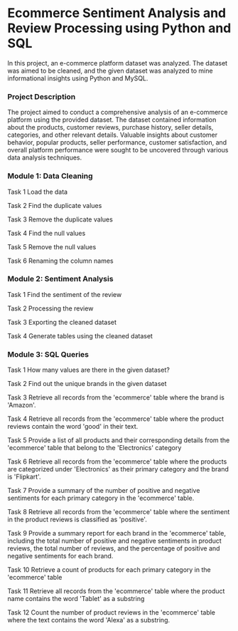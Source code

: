 # Ecommerce Sentiment Analysis and Review Processing using Python and SQL

In this project, an e-commerce platform dataset was analyzed. The dataset was aimed to be cleaned, and the given dataset was analyzed to mine informational insights using Python and MySQL.

### Project Description

The project aimed to conduct a comprehensive analysis of an e-commerce platform using the provided dataset. The dataset contained information about the products, customer reviews, purchase history, seller details, categories, and other relevant details. Valuable insights about customer behavior, popular products, seller performance, customer satisfaction, and overall platform performance were sought to be uncovered through various data analysis techniques.

### Module 1: Data Cleaning

Task 1 Load the data

Task 2 Find the duplicate values

Task 3 Remove the duplicate values

Task 4 Find the null values

Task 5 Remove the null values

Task 6 Renaming the column names

### Module 2: Sentiment Analysis

Task 1 Find the sentiment of the review

Task 2 Processing the review

Task 3 Exporting the cleaned dataset

Task 4 Generate tables using the cleaned dataset

### Module 3: SQL Queries

Task 1 How many values are there in the given dataset?

Task 2 Find out the unique brands in the given dataset

Task 3 Retrieve all records from the 'ecommerce' table where the brand is 'Amazon'.

Task 4 Retrieve all records from the 'ecommerce' table where the product reviews contain the word 'good' in their text.

Task 5 Provide a list of all products and their corresponding details from the 'ecommerce' table that belong to the 'Electronics' category

Task 6 Retrieve all records from the 'ecommerce' table where the products are categorized under 'Electronics' as their primary category and the brand is 'Flipkart'.

Task 7 Provide a summary of the number of positive and negative sentiments for each primary category in the 'ecommerce' table.

Task 8 Retrieve all records from the 'ecommerce' table where the sentiment in the product reviews is classified as 'positive'.

Task 9 Provide a summary report for each brand in the 'ecommerce' table, including the total number of positive and negative sentiments in product reviews, the total number of reviews, and the percentage of positive and negative sentiments for each brand.

Task 10 Retrieve a count of products for each primary category in the 'ecommerce' table

Task 11 Retrieve all records from the 'ecommerce' table where the product name contains the word 'Tablet' as a substring

Task 12 Count the number of product reviews in the 'ecommerce' table where the text contains the word 'Alexa' as a substring.
